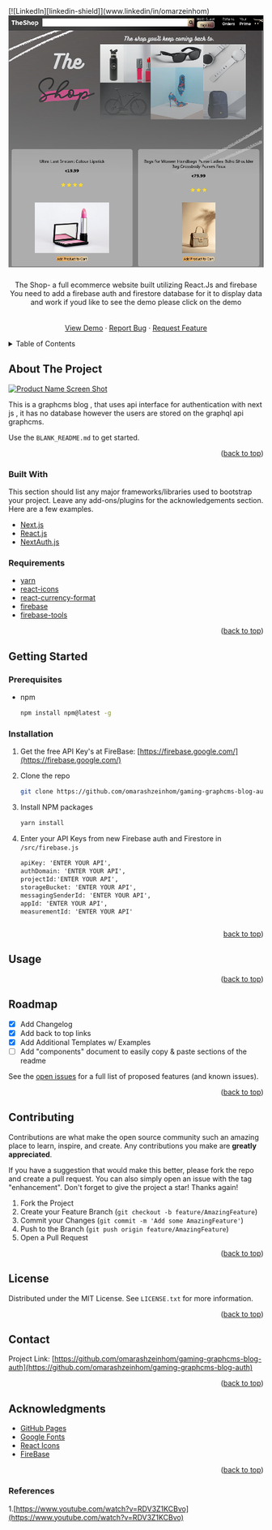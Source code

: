 <div id="top"></div>
[![LinkedIn][linkedin-shield]](www.linkedin/in/omarzeinhom)


<!-- PROJECT LOGO -->
<br />

<div align="center">
<kbd>
    <img src="img/screenshot.png" alt="Logo" width="600" height=""/>
    </kbd>

  <a href="https://github.com/omarashzeinhom/theshop-amazon-insipred-shop">
  </a>

  <h3 align="center"></h3>

  <p align="center">
The Shop- a full ecommerce website built utilizing React.Js and firebase
You need to add a firebase auth and firestore database for it to display data and work if youd like to see the demo please click on the demo
    <br />
    <br />
    <br />
    <a href="https://th3shop-8d8a3.web.app/">View Demo</a>
    ·
    <a href="https://github.com/omarashzeinhom/theshop-amazon-insipred-shop/issues">Report Bug</a>
    ·
    <a href="https://github.com/omarashzeinhom/theshop-amazon-insipred-shop/issues">Request Feature</a>
  </p>
</div>

<!-- TABLE OF CONTENTS -->
<details>
  <summary>Table of Contents</summary>
  <ol>
    <li>
      <a href="#about-the-project">About The Project</a>
      <ul>
        <li><a href="#built-with">Built With</a></li>
      </ul>
    </li>
    <li>
      <a href="#getting-started">Getting Started</a>
      <ul>
        <li><a href="#prerequisites">Prerequisites</a></li>
        <li><a href="#installation">Installation</a></li>
      </ul>
    </li>
    <li><a href="#usage">Usage</a></li>
    <li><a href="#roadmap">Roadmap</a></li>
    <li><a href="#contributing">Contributing</a></li>
    <li><a href="#license">License</a></li>
    <li><a href="#contact">Contact</a></li>
    <li><a href="#acknowledgments">Acknowledgments</a></li>
    <li><a href="#references">References</a></li>

  </ol>
</details>

<!-- ABOUT THE PROJECT -->

## About The Project

[![Product Name Screen Shot][product-screenshot]](https://oa-gaming-blog.vercel.app/)

This is a graphcms blog , that uses api interface for authentication with next js , it has no database however the users are stored on the graphql api graphcms.

Use the `BLANK_README.md` to get started.

<p align="right">(<a href="#top">back to top</a>)</p>

### Built With

This section should list any major frameworks/libraries used to bootstrap your project. Leave any add-ons/plugins for the acknowledgements section. Here are a few examples.

- [Next.js](https://nextjs.org/)
- [React.js](https://reactjs.org/)
- [NextAuth.js](https://next-auth.js.org/)

### Requirements

- [yarn](https://yarnpkg.com/)
- [react-icons](https://yarnpkg.com/package/react-icons)
- [react-currency-format](https://www.npmjs.com/package/react-currency-format)
- [firebase](https://yarnpkg.com/package/firebase)
- [firebase-tools](https://yarnpkg.com/package/firebase-tools)

<p align="right">(<a href="#top">back to top</a>)</p>

<!-- GETTING STARTED -->

## Getting Started

### Prerequisites

- npm
  ```sh
  npm install npm@latest -g
  ```

### Installation

1. Get the free API Key's at
   FireBase: [https://firebase.google.com/](https://firebase.google.com/)
2. Clone the repo
   ```sh
   git clone https://github.com/omarashzeinhom/gaming-graphcms-blog-auth
   ```
3. Install NPM packages
   ```sh
   yarn install
   ```
4. Enter your API Keys from new Firebase auth and Firestore in `/src/firebase.js`

   ```
   apiKey: 'ENTER YOUR API',
   authDomain: 'ENTER YOUR API',
   projectId:'ENTER YOUR API',
   storageBucket: 'ENTER YOUR API',
   messagingSenderId: 'ENTER YOUR API',
   appId: 'ENTER YOUR API',
   measurementId: 'ENTER YOUR API'
   ```

   ```

   ```

<p align="right"><a href="#top">back to top</a>)</p>

<!-- USAGE EXAMPLES -->

## Usage

<p align="right">(<a href="#top">back to top</a>)</p>

<!-- ROADMAP -->

## Roadmap

- [x] Add Changelog
- [x] Add back to top links
- [x] Add Additional Templates w/ Examples
- [ ] Add "components" document to easily copy & paste sections of the readme

See the [open issues](https://github.com/omarashzeinhom/gaming-graphcms-blog-auth/issues) for a full list of proposed features (and known issues).

<p align="right">(<a href="#top">back to top</a>)</p>

<!-- CONTRIBUTING -->

## Contributing

Contributions are what make the open source community such an amazing place to learn, inspire, and create. Any contributions you make are **greatly appreciated**.

If you have a suggestion that would make this better, please fork the repo and create a pull request. You can also simply open an issue with the tag "enhancement".
Don't forget to give the project a star! Thanks again!

1. Fork the Project
2. Create your Feature Branch (`git checkout -b feature/AmazingFeature`)
3. Commit your Changes (`git commit -m 'Add some AmazingFeature'`)
4. Push to the Branch (`git push origin feature/AmazingFeature`)
5. Open a Pull Request

<p align="right">(<a href="#top">back to top</a>)</p>

<!-- LICENSE -->

## License

Distributed under the MIT License. See `LICENSE.txt` for more information.

<p align="right">(<a href="#top">back to top</a>)</p>

<!-- CONTACT -->

## Contact

Project Link: [https://github.com/omarashzeinhom/gaming-graphcms-blog-auth](https://github.com/omarashzeinhom/gaming-graphcms-blog-auth)

<p align="right">(<a href="#top">back to top</a>)</p>

<!-- ACKNOWLEDGMENTS -->

## Acknowledgments

- [GitHub Pages](https://pages.github.com)
- [Google Fonts](https://fonts.google.com/)
- [React Icons](https://react-icons.github.io/react-icons/search)
- [FireBase](https://firebase.google.com/)

<p align="right">(<a href="#top">back to top</a>)</p>

### References

1.[https://www.youtube.com/watch?v=RDV3Z1KCBvo](https://www.youtube.com/watch?v=RDV3Z1KCBvo)

<!-- MARKDOWN LINKS & IMAGES -->
<!-- https://www.markdownguide.org/basic-syntax/#reference-style-links -->

[forks-shield]: https://img.shields.io/github/forks/othneildrew/Best-README-Template.svg?style=for-the-badge
[forks-url]: https://github.com/omarashzeinhom/gaming-graphcms-blog-auth/network/members
[linkedin-shield]: https://img.shields.io/badge/-LinkedIn-black.svg?style=for-the-badge&logo=linkedin&colorB=555
[linkedin-url]: https://www.linkedin.com/in/omar-abdelrahman-7602a9126/?challengeId=AQEV9iEfbhe5gAAAAX-mimK5NgF_ZhhgsWKnBK9_zqyaTZckcCE79DjQV-8dXVQnAYfVBYBjqhTy_kV030w0LcR3fKRVV8IgyQ&submissionId=02a9350a-f50a-de16-1a87-3ca3b148e71a
[product-screenshot]: img/gaming-blog-screen-shot.jpg

